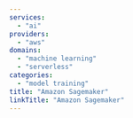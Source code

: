 ```yaml
---
services:
  - "ai"
providers:
  - "aws"
domains:
  - "machine learning"
  - "serverless"
categories:
  - "model training"
title: "Amazon Sagemaker"
linkTitle: "Amazon Sagemaker"
---
```

